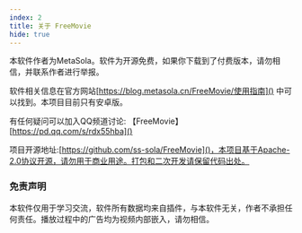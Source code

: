 ```yaml
---
index: 2
title: 关于 FreeMovie
hide: true
---
```



本软件作者为MetaSola。软件为开源免费，如果你下载到了付费版本，请勿相信，并联系作者进行举报。

软件相关信息在官方网站[https://blog.metasola.cn/FreeMovie/使用指南]() 中可以找到。本项目目前只有安卓版。

有任何疑问可以加入QQ频道讨论:
【FreeMovie】[https://pd.qq.com/s/rdx55hba]()

项目开源地址:[https://github.com/ss-sola/FreeMovie]()，本项目基于Apache-2.0协议开源，请勿用于商业用途。打包和二次开发请保留代码出处。


### 免责声明

本软件仅用于学习交流，软件所有数据均来自插件，与本软件无关，作者不承担任何责任。播放过程中的广告均为视频内部嵌入，请勿相信。

